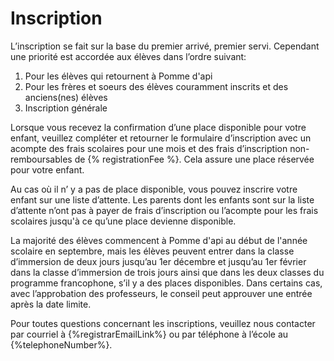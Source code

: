 # Inscription

L’inscription se fait sur la base du premier arrivé, premier servi. Cependant une priorité est accordée aux élèves dans l’ordre suivant:

1. Pour les élèves qui retournent à Pomme d'api
2. Pour les frères et soeurs des élèves couramment inscrits et des anciens(nes) élèves 
3. Inscription générale

Lorsque vous recevez la confirmation d’une place disponible pour votre enfant, veuillez compléter et retourner le formulaire d’inscription avec un acompte des frais scolaires pour une mois et des frais d’inscription non-remboursables de {% registrationFee %}. Cela assure une place réservée pour votre enfant.

Au cas où il n’ y a pas de place disponible, vous pouvez inscrire votre enfant sur une liste d’attente. Les parents dont les enfants sont sur la liste d’attente n’ont pas à payer de frais d’inscription ou l’acompte pour les frais scolaires jusqu'à ce qu’une place devienne disponible.

La majorité des élèves commencent à Pomme d'api au début de l'année scolaire en septembre, mais les élèves peuvent entrer dans la classe d’immersion de deux jours jusqu’au 1er décembre et jusqu’au 1er février dans la classe d’immersion de trois jours ainsi que dans les deux classes du programme francophone, s’il y a des places disponibles. Dans certains cas, avec l’approbation des professeurs, le conseil peut approuver une entrée après la date limite. 

Pour toutes questions concernant les inscriptions, veuillez nous contacter par courriel à {%registrarEmailLink%} ou par téléphone à l’école au {%telephoneNumber%}.
